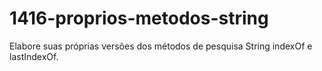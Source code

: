 # 1416-proprios-metodos-string
Elabore suas próprias versões dos métodos de pesquisa String indexOf e lastIndexOf.
